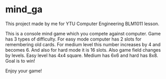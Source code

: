# mind_ga

This project made by me for YTU Computer Engineering BLM1011 lesson. 

This is a console mind game which you compete against computer. Game has 3 types of difficulty. For easy mode computer has 2 slots for remembering old cards. For medium level this number increases by 4 and becomes 6. And also for hard mode it is 16 slots. Also game field changes by levels. Easy level has 4x4 square. Medium has 6x6 and hard has 8x8. Goal is to win!

Enjoy your game!
